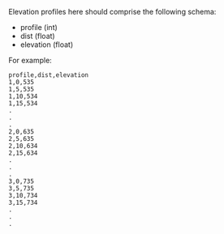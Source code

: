 Elevation profiles here should comprise the following schema:

- profile (int)
- dist (float)
- elevation (float)

For example:

```
profile,dist,elevation
1,0,535
1,5,535
1,10,534
1,15,534
.
.
.
2,0,635
2,5,635
2,10,634
2,15,634
.
.
.
3,0,735
3,5,735
3,10,734
3,15,734
.
.
.
```